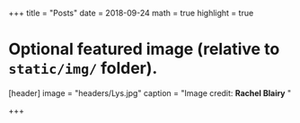 +++
title = "Posts"
date = 2018-09-24
math = true
highlight = true

# Optional featured image (relative to `static/img/` folder).
[header]
image = "headers/Lys.jpg"
caption = "Image credit: **Rachel Blairy** "

+++
